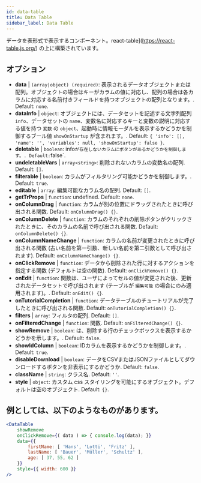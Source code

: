 ```yaml
---
id: data-table 
title: Data Table
sidebar_label: Data Table
---
```


データを表形式で表示するコンポーネント。react-table](https://react-table.js.org/) の上に構築されています。

## オプション

* __data__ | `(array|object) (required)`: 表示されるデータオブジェクトまたは配列。オブジェクトの場合はキーがカラムの値に対応し、配列の場合は各カラムに対応する名前付きフィールドを持つオブジェクトの配列となります。. Default: `none`.
* __dataInfo__ | `object`: オブジェクトには、データセットを記述する文字列配列 `info`、データセットの `name`、変数名に対応するキーと変数の説明に対応する値を持つ `変数` の `object`、起動時に情報モーダルを表示するかどうかを制御するブール値 `showOnStartup` が含まれます。. Default: `{
  'info': [],
  'name': '',
  'variables': null,
  'showOnStartup': false
}`.
* __deletable__ | `boolean`: info` が存在しないカラムにボタンがあるかどうかを制御します。. Default: `false`.
* __undeletableVars__ | `array<string>`: 削除されないカラムの変数名の配列. Default: `[]`.
* __filterable__ | `boolean`: カラムがフィルタリング可能かどうかを制御します。. Default: `true`.
* __editable__ | `array`: 編集可能なカラム名の配列. Default: `[]`.
* __getTrProps__ | `function`: undefined. Default: `none`.
* __onColumnDrag__ | `function`: カラムが別の位置にドラッグされたときに呼び出される関数. Default: `onColumnDrag() {}`.
* __onColumnDelete__ | `function`: カラムのそれぞれの削除ボタンがクリックされたときに、そのカラムの名前で呼び出される関数. Default: `onColumnDelete() {}`.
* __onColumnNameChange__ | `function`: カラムの名前が変更されたときに呼び出される関数 (古い名前を第一引数、新しい名前を第二引数として呼び出されます). Default: `onColumnNameChange() {}`.
* __onClickRemove__ | `function`: データから削除された行に対するアクションを指定する関数 (デフォルトは空の関数). Default: `onClickRemove() {}`.
* __onEdit__ | `function`: 関数は、ユーザによってセルの値が変更された後、更新されたデータセットで呼び出されます (テーブルが `編集可能` の場合にのみ適用されます)。. Default: `onEdit() {}`.
* __onTutorialCompletion__ | `function`: データテーブルのチュートリアルが完了したときに呼び出される関数. Default: `onTutorialCompletion() {}`.
* __filters__ | `array`: フィルタの配列. Default: `[]`.
* __onFilteredChange__ | `function`: 関数. Default: `onFilteredChange() {}`.
* __showRemove__ | `boolean`: は、削除する行のチェックボックスを表示するかどうかを示します。. Default: `false`.
* __showIdColumn__ | `boolean`: IDカラムを表示するかどうかを制御します。. Default: `true`.
* __disableDownload__ | `boolean`: データをCSVまたはJSONファイルとしてダウンロードするボタンを非表示にするかどうか. Default: `false`.
* __className__ | `string`: クラス名. Default: `''`.
* __style__ | `object`: カスタム css スタイリングを可能にするオブジェクト。デフォルトは空のオブジェクト. Default: `{}`.


## 例としては、以下のようなものがあります。

```jsx live
<DataTable
    showRemove
    onClickRemove={( data ) => { console.log(data); }}
    data={{ 
        firstName: [ 'Hans', 'Lotti', 'Fritz' ], 
        lastName: [ 'Bauer', 'Müller', 'Schultz' ],
        age: [ 37, 55, 62 ]
    }}
    style={{ width: 600 }}
/>
```

